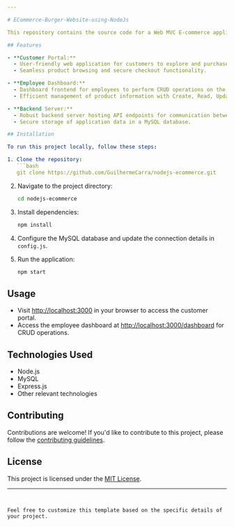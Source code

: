 ```yaml
---

# ECommerce-Burger-Website-using-NodeJs

This repository contains the source code for a Web MVC E-commerce application developed using Node.js, MySQL, and related technologies.

## Features

- **Customer Portal:**
  - User-friendly web application for customers to explore and purchase products.
  - Seamless product browsing and secure checkout functionality.

- **Employee Dashboard:**
  - Dashboard frontend for employees to perform CRUD operations on the product catalog.
  - Efficient management of product information with Create, Read, Update, and Delete capabilities.

- **Backend Server:**
  - Robust backend server hosting API endpoints for communication between frontend and database.
  - Secure storage of application data in a MySQL database.

## Installation

To run this project locally, follow these steps:

1. Clone the repository:
   ```bash
   git clone https://github.com/GuilhermeCarra/nodejs-ecommerce.git
   ```

2. Navigate to the project directory:
   ```bash
   cd nodejs-ecommerce
   ```

3. Install dependencies:
   ```bash
   npm install
   ```

4. Configure the MySQL database and update the connection details in `config.js`.

5. Run the application:
   ```bash
   npm start
   ```

## Usage

- Visit [http://localhost:3000](http://localhost:3000) in your browser to access the customer portal.
- Access the employee dashboard at [http://localhost:3000/dashboard](http://localhost:3000/dashboard) for CRUD operations.

## Technologies Used

- Node.js
- MySQL
- Express.js
- Other relevant technologies

## Contributing

Contributions are welcome! If you'd like to contribute to this project, please follow the [contributing guidelines](CONTRIBUTING.md).

## License

This project is licensed under the [MIT License](LICENSE).

---
```


Feel free to customize this template based on the specific details of your project.
